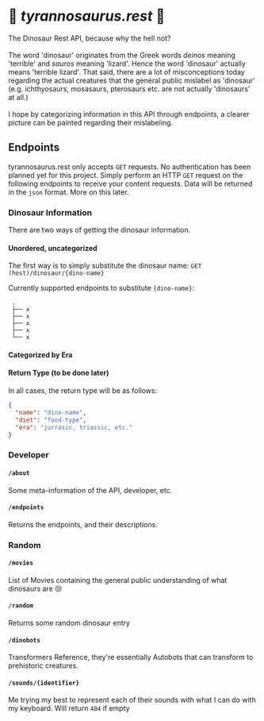 # 🦕 <i>tyrannosaurus.rest</i> 🦖
The Dinosaur Rest API, because why the hell not? <br /><br />
The word 'dinosaur' originates from the Greek words <i>deinos</i> meaning 'terrible' and <i>sauros</i> meaning 'lizard'.
Hence the word 'dinosaur' actually means 'terrible lizard'. That said, there are a lot of misconceptions today regarding the actual creatures that the
general public mislabel as 'dinosaur' (e.g. ichthyosaurs, mosasaurs, pterosaurs etc. are not actually 'dinosaurs' at all.) <br /><br />
I hope by categorizing information in this API through endpoints, a clearer picture can be painted regarding their mislabeling.

## Endpoints
tyrannosaurus.rest only accepts `GET` requests. 
No authentication has been planned yet for this project.
Simply perform an HTTP `GET` request on the following endpoints to receive your content requests.
Data will be returned in the `json` format. More on this later.

### Dinosaur Information
There are two ways of getting the dinosaur information. <br>
#### Unordered, uncategorized
The first way is to simply substitute the dinosaur name: 
`GET (host)/dinosaur/{dino-name}`
<br />

Currently supported endpoints to substitute `{dino-name}`:
```
 .
 ├── x
 ├── x
 ├── x
 ├── x
 └── x
```
#### Categorized by Era


#### Return Type (to be done later)
In all cases, the return type will be as follows:
```json
{
  "name": "dino-name",
  "diet": "food-type",
  "era": "jurrasic, triassic, etc."
}
```

### Developer
#### `/about`
Some meta-information of the API, developer, etc. 

#### `/endpoints`
Returns the endpoints, and their descriptions.

### Random
#### `/movies`
List of Movies containing the general public understanding of what dinosaurs are 😒

#### `/random`
Returns some random dinosaur entry

#### `/dinobots` 
Transformers Reference, they're essentially Autobots that can transform to prehistoric creatures. 

#### `/sounds/{identifier}`
Me trying my best to represent each of their sounds with what I can do with my keyboard.
Will return `404` if empty
